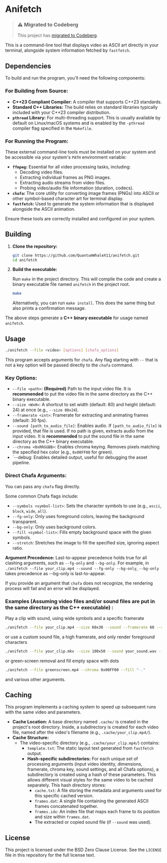# Anifetch

> ### ⚠️ Migrated to Codeberg
>
> This project has [migrated to Codeberg](https://codeberg.org/QuantumWhaleX11/anifetch).


This is a command-line tool that displays video as ASCII art directly in your terminal, alongside system information fetched by `fastfetch`.

## Dependencies

To build and run the program, you'll need the following components:

### For Building from Source:

*   **C++23 Compliant Compiler:** A compiler that supports C++23 standards.
*   **Standard C++ Libraries:** The build relies on standard libraries typically included with your C++23 compiler distribution.
*   **`pthread` Library:** For multi-threading support. This is usually available by default on Linux/macOS systems and is enabled by the `-pthread` compiler flag specified in the `Makefile`.

### For Running the Program:

These external command-line tools must be installed on your system and be accessible via your system's `PATH` environment variable:

*   **`ffmpeg`:** Essential for all video processing tasks, including:
    *   Decoding video files.
    *   Extracting individual frames as PNG images.
    *   Extracting audio streams from video files.
    *   Probing video/audio file information (duration, codecs).
*   **`chafa`:** The core utility for converting image frames (PNGs) into ASCII or other symbol-based character art for terminal display.
*   **`fastfetch`:** Used to generate the system information that is displayed alongside the ASCII animation.

Ensure these tools are correctly installed and configured on your system.

## Building

1.  **Clone the repository:**
    ```bash
    git clone https://github.com/QuantumWhaleX11/anifetch.git
    cd anifetch
    ```

2.  **Build the executable:**
    
    Run `make` in the project directory. This will compile the code and create a binary executable file named `anifetch` in the project root.
    ```bash
    make
    ```

    Alternatively, you can run `make install`. This does the same thing but also prints a confirmation message.

The above steps generate a **C++ binary executable** for usage named `anifetch`.

## Usage

```bash
./anifetch --file <video> [options] [chafa_options]
```

This program accepts arguments for `chafa`. Any flag starting with `--` that is not a key option will be passed directly to the `chafa` command.

### Key Options:

*   `--file <path>`: **(Required)** Path to the input video file. It is **recommended** to put the video file in the same directory as the C++ binary executable.
*   `--size <WxH>`: A shortcut to set width (default: 80) and height (default: 24) at once (e.g., `--size 80x24`).
*   `--framerate <int>`: Framerate for extracting and animating frames (default: 30 fps).
*   `--sound [path_to_audio_file]`: Enables audio. If `[path_to_audio_file]` is provided, that file is used. If no path is given, extracts audio from the input video. It is **recommended** to put the sound file in the same directory as the C++ binary executable.
*   `--chroma <0xRRGGBB>`: Enables chroma keying. Removes pixels matching the specified hex color (e.g., `0x00FF00` for green).
*   `--debug: Enables detailed output, useful for debugging the asset pipeline.

### Direct Chafa Arguments:

You can pass any `chafa` flag directly.

Some common Chafa flags include:
*   `--symbols <symbol-list>`: Sets the character symbols to use (e.g., `ascii`, `block`, `wide`, `all`).
*   `--fg-only`: Only uses foreground colors, leaving the background transparent.
*   `--bg-only`: Only uses background colors.
*   `--fill <symbol-list>`: Fills empty background space with the given symbols.
*   `--stretch`: Stretches the image to fill the specified size, ignoring aspect ratio.

**Argument Precedence:** Last-to-appear precedence holds true for all clashing arguments, such as `--fg-only` and `--bg-only`. For example, in `./anifetch --file your_clip.mp4 --sound --fg-only --bg-only`, `--bg-only` takes precedence as --bg-only is last-to-appear.

If you provide an argument that `chafa` does not recognize, the rendering process will fail and an error will be displayed.

### Examples (Assuming video files and/or sound files are put in the same directory as the C++ executable) :

Play a clip with sound, using wide symbols and a specific framerate

```bash
./anifetch --file your_clip.mp4 --size 60x30 --sound --framerate 60 --symbols wide
```

or use a custom sound file, a high framerate, and only render foreground characters

```bash 
./anifetch --file your_clip.mkv --size 100x50 --sound your_sound.wav --framerate 144 --fg-only
```

or green-screen removal and fill empty space with dots 

```bash
./anifetch --file greenscreen.mp4 --chroma 0x00FF00 --fill "·."
```

and various other arguments.

## Caching

This program implements a caching system to speed up subsequent runs with the same video and parameters.

*   **Cache Location:** A base directory named `.cache/` is created in the project's root directory. Inside, a subdirectory is created for each video file, named after the video's filename (e.g., `.cache/your_clip.mp4/`).
*   **Cache Structure:**
    *   The video-specific directory (e.g., `.cache/your_clip.mp4/`) contains:
        *   `template.txt`: The static layout text generated from `fastfetch` output.
        *   **Hash-specific subdirectories:** For each unique set of processing arguments (input video identity, dimensions, framerate, chroma key, sound settings, and all Chafa options), a subdirectory is created using a hash of these parameters. This allows different visual styles for the same video to be cached separately. This hash directory stores:
            *   `cache.txt`: A file storing the metadata and arguments used for this specific cached version.
            *   `frames.dat`: A single file containing the generated ASCII frames concatenated together.
            *   `frames.idx`: An index file that maps each frame to its position and size within `frames.dat`.
            *   The extracted or copied sound file (if `--sound` was used).

## License

This project is licensed under the BSD Zero Clause License. See the `LICENSE` file in this repository for the full license text.
